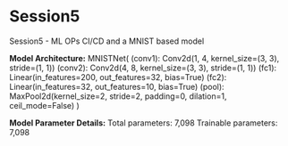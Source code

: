 # Session5
Session5 - ML OPs CI/CD and a MNIST based model

**Model Architecture:**
MNISTNet(
  (conv1): Conv2d(1, 4, kernel_size=(3, 3), stride=(1, 1))
  (conv2): Conv2d(4, 8, kernel_size=(3, 3), stride=(1, 1))
  (fc1): Linear(in_features=200, out_features=32, bias=True)
  (fc2): Linear(in_features=32, out_features=10, bias=True)
  (pool): MaxPool2d(kernel_size=2, stride=2, padding=0, dilation=1, ceil_mode=False)
)

**Model Parameter Details:**
Total parameters: 7,098
Trainable parameters: 7,098

